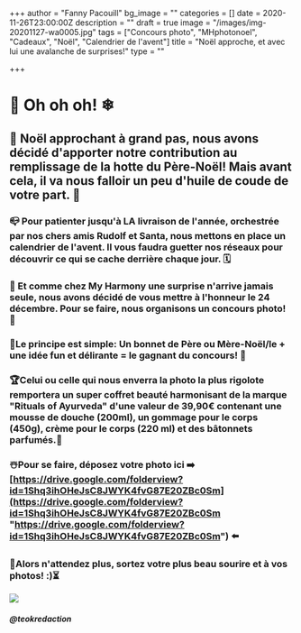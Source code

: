 +++
author = "Fanny Pacouill"
bg_image = ""
categories = []
date = 2020-11-26T23:00:00Z
description = ""
draft = true
image = "/images/img-20201127-wa0005.jpg"
tags = ["Concours photo", "MHphotonoel", "Cadeaux", "Noël", "Calendrier de l'avent"]
title = "Noël approche, et avec lui une avalanche de surprises!"
type = ""

+++
# 🎅 Oh oh oh! ❄

## 🧣 Noël approchant à grand pas, nous avons décidé d'apporter notre contribution au remplissage de la hotte du Père-Noël! Mais avant cela, il va nous falloir un peu d'huile de coude de votre part. 🧤

### 📪 Pour patienter jusqu'à LA livraison de l'année, orchestrée par nos chers amis Rudolf et Santa, nous mettons en place un calendrier de l'avent. Il vous faudra guetter nos réseaux pour découvrir ce qui se cache derrière chaque jour. 🗓

### 🎁 Et comme chez My Harmony une surprise n'arrive jamais seule, nous avons décidé de vous mettre à l'honneur le 24 décembre. Pour se faire, nous organisons un concours photo! 📸

### **🎄Le principe est simple: Un bonnet de Père ou Mère-Noël/le + une idée fun et délirante = le gagnant du concours! 🥇**

### 🏆Celui ou celle qui nous enverra la photo la plus rigolote remportera un super coffret beauté harmonisant de la marque "Rituals of Ayurveda" d'une valeur de 39,90€ contenant une mousse de douche (200ml), un gommage pour le corps (450g), crème pour le corps (220 ml) et des bâtonnets parfumés.🧴

### ☃️Pour se faire, déposez votre photo ici ➡️ [https://drive.google.com/folderview?id=1Shq3ihOHeJsC8JWYK4fvG87E20ZBc0Sm](https://drive.google.com/folderview?id=1Shq3ihOHeJsC8JWYK4fvG87E20ZBc0Sm "https://drive.google.com/folderview?id=1Shq3ihOHeJsC8JWYK4fvG87E20ZBc0Sm") ⬅️

### 🚦Alors n'attendez plus, sortez votre plus beau sourire et à vos photos! :)⏳

![](/images/img-20201127-wa0001.jpg)

##### _@teokredaction_